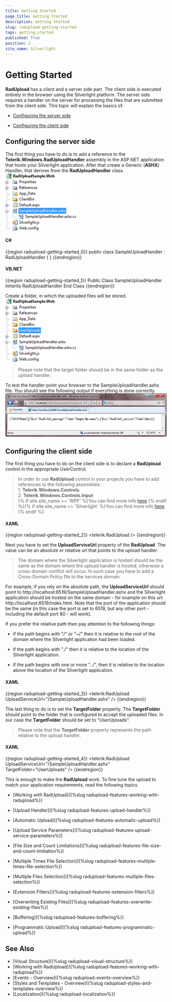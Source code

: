 ```yaml
---
title: Getting Started
page_title: Getting Started
description: Getting Started
slug: radupload-getting-started
tags: getting,started
published: True
position: 2
site_name: Silverlight
---
```


# Getting Started

__RadUpload__ has a client and a server side part. The client side is executed entirely in the browser using the Silverlight platform. The server side requires a handler on the server for processing the files that are submitted from the client side. This topic will explain the basics of:

* [Configuring the server side](#Configuring_the_server_side)

* [Configuring the client side](#Configuring_the_client_side)

## Configuring the server side

The first thing you have to do is to add a reference to the __Telerik.Windows.RadUploadHandler__ assembly in the ASP.NET application that hosts your Silverlight application. After that create a Generic (__ASHX__) Handler, that derives from the __RadUploadHandler__ class.
![](images/RadUpload_GettingStarted_01.png)

#### __C#__

{{region radupload-getting-started_0}}
	public class SampleUploadHandler : RadUploadHandler
	{
	}
	{{endregion}}



#### __VB.NET__

{{region radupload-getting-started_1}}
	Public Class SampleUploadHandler
	 Inherits RadUploadHandler
	End Class
	{{endregion}}



Create a folder, in which the uploaded files will be stored.
![](images/RadUpload_GettingStarted_02.png)

>Please note that the target folder should be in the same folder as the upload handler.

To test the handler point your browser to the SampleUploadHandler.ashx file. You should see the following output if everything is done correctly.
![](images/RadUpload_GettingStarted_03.png)

## Configuring the client side

The first thing you have to do on the client side is to declare a __RadUpload__ control in the appropriate UserControl.
		

>In order to use __RadUpload__ control in your projects you have to add references to the following assemblies:<br/>1. __Telerik.Windows.Controls__<br/>2. __Telerik.Windows.Controls.Input__<br/>{% if site.site_name == 'WPF' %}You can find more info [here](http://www.telerik.com/help/wpf/installation-installing-controls-dependencies-wpf.html).{% endif %}{% if site.site_name == 'Silverlight' %}You can find more info [here](http://www.telerik.com/help/silverlight/installation-installing-controls-dependencies.html).{% endif %}

#### __XAML__

{{region radupload-getting-started_2}}
	<UserControl x:Class="RadUploadSamples.GettingStarted"
	             xmlns="http://schemas.microsoft.com/winfx/2006/xaml/presentation"
	             xmlns:x="http://schemas.microsoft.com/winfx/2006/xaml"
	             xmlns:telerik="http://schemas.telerik.com/2008/xaml/presentation">
	    <Grid x:Name="LayoutRoot" Background="White">
	        <telerik:RadUpload />
	    </Grid>
	</UserControl>
	{{endregion}}



Next you have to set the __UploadServiceUrl__ property of the __RadUpload__. The value can be an absolute or relative url that points to the upload handler.
		

>The domain where the Silverlight application is hosted should be the same as the domain where the upload handler is hosted, otherwise a cross-domain conflict will occur. In such case you have to add a Cross-Domain Policy file to the services domain.

For example, if you rely on the absolute path, the __UploadServiceUrl__ should point to http://localhost:6519/SampleUploadHandler.ashx and the Silverlight application should be hosted on the same domain - for example on this url: http://localhost:6519/index.html. Note that the port of the application should be the same (in this case the port is set to 6519, but any other port - including the default port 80 - will work).
		

If you prefer the relative path then pay attention to the following things: 

* if the path begins with "/" or "~/" then it is relative to the root of the domain where the Silverlight application had been loaded.

* if the path begins with "./" then it is relative to the location of the Silverlight application.

* if the path begins with one or more "../", then it is relative to the location above the location of the Silverlight application.

#### __XAML__

{{region radupload-getting-started_3}}
	<telerik:RadUpload UploadServiceUrl="/SampleUploadHandler.ashx" />
	{{endregion}}



The last thing to do is to set the __TargetFolder__ property. The __TargetFolder__ should point to the folder that is configured to accept the uploaded files. In our case the __TargetFolder__ should be set to "UserUploads".
		

>Please note that the __TargetFolder__ property represents the path relative to the upload handler.
		  

#### __XAML__

{{region radupload-getting-started_4}}
	<telerik:RadUpload UploadServiceUrl="/SampleUploadHandler.ashx"
	                        TargetFolder="UserUploads" />
	{{endregion}}



This is enough to make the __RadUpload__ work. To fine tune the upload to match your application requirements, read the following topics.
		

* [Working with RadUpload]({%slug radupload-features-working-with-radupload%})

* [Upload Handler]({%slug radupload-features-upload-handler%})

* [Automatic Upload]({%slug radupload-features-automatic-upload%})

* [Upload Service Parameters]({%slug radupload-features-upload-service-parameters%})

* [File Size and Count Limitations]({%slug radupload-features-file-size-and-count-limitation%})

* [Multiple Times File Selection]({%slug radupload-features-multiple-times-file-selection%})

* [Multiple Files Selection]({%slug radupload-features-multiple-files-selection%})

* [Extension Filters]({%slug radupload-features-extension-filters%})

* [Overwriting Existing Files]({%slug radupload-features-overwrite-existing-files%})

* [Buffering]({%slug radupload-features-buffering%})

* [Programmatic Upload]({%slug radupload-features-programmatic-upload%})

## See Also
 * [Visual Structure]({%slug radupload-visual-structure%})
 * [Working with RadUpload]({%slug radupload-features-working-with-radupload%})
 * [Events - Overview]({%slug radupload-events-overview%})
 * [Styles and Templates - Overview]({%slug radupload-styles-and-templates-overview%})
 * [Localization]({%slug radupload-localization%})